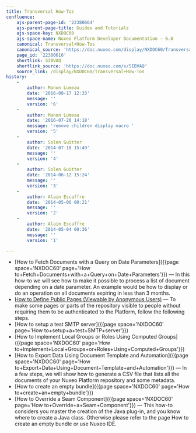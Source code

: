 ```yaml
---
title: Transversal How-Tos
confluence:
    ajs-parent-page-id: '22380664'
    ajs-parent-page-title: Guides and Tutorials
    ajs-space-key: NXDOC60
    ajs-space-name: Nuxeo Platform Developer Documentation — 6.0
    canonical: Transversal+How-Tos
    canonical_source: 'https://doc.nuxeo.com/display/NXDOC60/Transversal+How-Tos'
    page_id: '22380616'
    shortlink: SIBVAQ
    shortlink_source: 'https://doc.nuxeo.com/x/SIBVAQ'
    source_link: /display/NXDOC60/Transversal+How-Tos
history:
    - 
        author: Manon Lumeau
        date: '2016-08-17 12:33'
        message: ''
        version: '6'
    - 
        author: Manon Lumeau
        date: '2016-07-20 14:18'
        message: 'remove children display macro '
        version: '5'
    - 
        author: Solen Guitter
        date: '2014-07-18 15:49'
        message: ''
        version: '4'
    - 
        author: Solen Guitter
        date: '2014-06-12 15:24'
        message: ''
        version: '3'
    - 
        author: Alain Escaffre
        date: '2014-05-06 00:21'
        message: ''
        version: '2'
    - 
        author: Alain Escaffre
        date: '2014-05-04 00:36'
        message: ''
        version: '1'

---
```

*   [How to Fetch Documents with a Query on Date Parameters]({{page space='NXDOC60' page='How to+Fetch+Documents+with+a+Query+on+Date+Parameters'}})&nbsp;&mdash;&nbsp;<span class="smalltext">In this how-to we will see how to make it possible to process a list of document depending on a date parameter. An example would be how to display or do an operation on all documents expiring in less than 3 months.</span>
*   [How to Define Public Pages (Viewable by Anonymous Users)](https://doc.nuxeo.com/pages/viewpage.action?pageId=22380547)&nbsp;&mdash;&nbsp;<span class="smalltext">To make some pages or parts of the repository visible to people without requiring them to be authenticated to the Platform, follow the following steps.</span>
*   [How to setup a test SMTP server]({{page space='NXDOC60' page='How to+setup+a+test+SMTP+server'}})
*   [How to Implement Local Groups or Roles Using Computed Groups]({{page space='NXDOC60' page='How to+Implement+Local+Groups+or+Roles+Using+Computed+Groups'}})
*   [How to Export Data Using Document Template and Automation]({{page space='NXDOC60' page='How to+Export+Data+Using+Document+Template+and+Automation'}})&nbsp;&mdash;&nbsp;<span class="smalltext">In a few steps, we will show how to generate a CSV file that lists all the documents of your Nuxeo Platform repository and some metadata.</span>
*   [How to create an empty bundle]({{page space='NXDOC60' page='How to+create+an+empty+bundle'}})
*   [How to Override a Seam Component]({{page space='NXDOC60' page='How to+Override+a+Seam+Component'}})&nbsp;&mdash;&nbsp;<span class="smalltext">This how-to considers you master the creation of the Java plug-in, and you know where to create a Java class. Otherwise please refer to the page How to create an empty bundle or use Nuxeo IDE.</span>